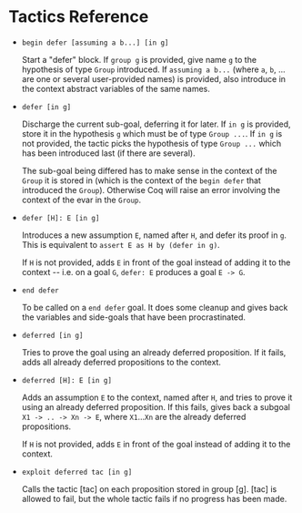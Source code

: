 # Tactics Reference

- `begin defer [assuming a b...] [in g]`

  Start a "defer" block. If `group g` is provided, give name `g` to
  the hypothesis of type `Group` introduced. If `assuming a b...` (where `a`,
  `b`, ... are one or several user-provided names) is provided, also introduce
  in the context abstract variables of the same names.

- `defer [in g]`

  Discharge the current sub-goal, deferring it for later. If `in g` is
  provided, store it in the hypothesis `g` which must be of type `Group ...`. If
  `in g` is not provided, the tactic picks the hypothesis of type `Group ...`
  which has been introduced last (if there are several).

  The sub-goal being differed has to make sense in the context of the `Group` it
  is stored in (which is the context of the `begin defer` that introduced the
  `Group`). Otherwise Coq will raise an error involving the context of the evar
  in the `Group`.

- `defer [H]: E [in g]`

  Introduces a new assumption `E`, named after `H`, and defer its proof in `g`.
  This is equivalent to `assert E as H by (defer in g)`.

  If `H` is not provided, adds `E` in front of the goal instead of adding it to
  the context -- i.e. on a goal `G`, `defer: E` produces a goal `E -> G`.

- `end defer`

  To be called on a `end defer` goal. It does some cleanup and gives back the
  variables and side-goals that have been procrastinated.

- `deferred [in g]`

  Tries to prove the goal using an already deferred proposition. If it fails,
  adds all already deferred propositions to the context.

- `deferred [H]: E [in g]`

  Adds an assumption `E` to the context, named after `H`, and tries to prove it
  using an already deferred proposition. If this fails, gives back a subgoal `X1
  -> .. -> Xn -> E`, where `X1`...`Xn` are the already deferred propositions.

  If `H` is not provided, adds `E` in front of the goal instead of adding it to
  the context.

- `exploit deferred tac [in g]`

  Calls the tactic [tac] on each proposition stored in group [g]. [tac] is
  allowed to fail, but the whole tactic fails if no progress has been made.
